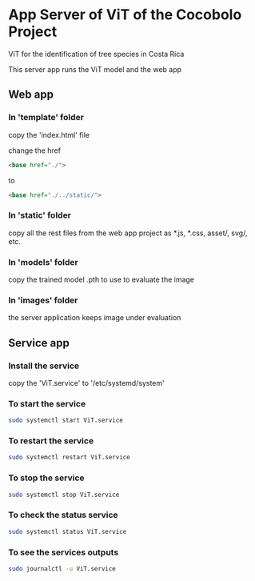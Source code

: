 # App Server of ViT of the Cocobolo Project

ViT for the identification of tree species in Costa Rica

This server app runs the ViT model and the web app

## Web app

### In 'template' folder

copy the 'index.html' file

change the href
``` html
<base href="./">
```
to
``` html
<base href="./../static/">
```

### In 'static' folder

copy all the rest files from the web app project as *.js, *.css, asset/, svg/, etc.

### In 'models' folder

copy the trained model .pth to use to evaluate the image

### In 'images' folder

the server application keeps image under evaluation

## Service app

### Install the service

copy the 'ViT.service' to '/etc/systemd/system'

### To start the service

``` bash
sudo systemctl start ViT.service
```

### To restart the service

``` bash
sudo systemctl restart ViT.service
```

### To stop the service
``` bash
sudo systemctl stop ViT.service
```


### To check the status service

``` bash
sudo systemctl status ViT.service
```

### To see the services outputs

``` bash
sudo journalctl -u ViT.service
```